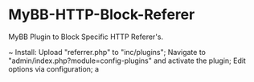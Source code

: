 # MyBB-HTTP-Block-Referer
MyBB Plugin to Block Specific HTTP Referer's.

~ Install:
Upload "referrer.php" to "inc/plugins";
Navigate to "admin/index.php?module=config-plugins" and activate the plugin;
Edit options via configuration;
a

